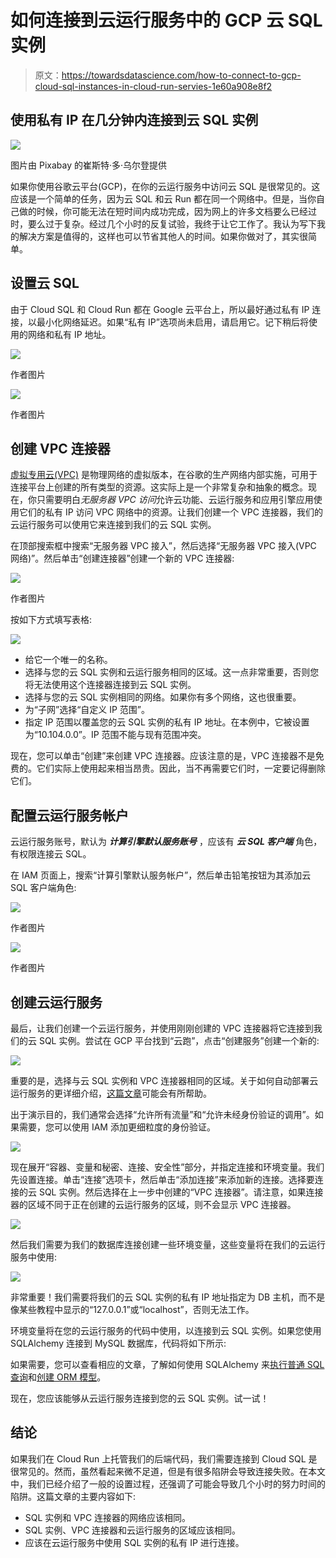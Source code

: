 # 如何连接到云运行服务中的 GCP 云 SQL 实例

> 原文：<https://towardsdatascience.com/how-to-connect-to-gcp-cloud-sql-instances-in-cloud-run-servies-1e60a908e8f2>

## 使用私有 IP 在几分钟内连接到云 SQL 实例

![](img/933a0eaa5e4497272677c462454da761.png)

图片由 Pixabay 的崔斯特·多·乌尔登提供

如果你使用谷歌云平台(GCP)，在你的云运行服务中访问云 SQL 是很常见的。这应该是一个简单的任务，因为云 SQL 和云 Run 都在同一个网络中。但是，当你自己做的时候，你可能无法在短时间内成功完成，因为网上的许多文档要么已经过时，要么过于复杂。经过几个小时的反复试验，我终于让它工作了。我认为写下我的解决方案是值得的，这样也可以节省其他人的时间。如果你做对了，其实很简单。

## 设置云 SQL

由于 Cloud SQL 和 Cloud Run 都在 Google 云平台上，所以最好通过私有 IP 连接，以最小化网络延迟。如果“私有 IP”选项尚未启用，请启用它。记下稍后将使用的网络和私有 IP 地址。

![](img/a1ba531c0343ca4631c99a5b7d42ed2c.png)

作者图片

![](img/140dc22c13dffabee05b19c90d554741.png)

作者图片

## 创建 VPC 连接器

[虚拟专用云(VPC)](https://cloud.google.com/vpc/docs/vpc) 是物理网络的虚拟版本，在谷歌的生产网络内部实施，可用于连接平台上创建的所有类型的资源。这实际上是一个非常复杂和抽象的概念。现在，你只需要明白*无服务器 VPC 访问*允许云功能、云运行服务和应用引擎应用使用它们的私有 IP 访问 VPC 网络中的资源。让我们创建一个 VPC 连接器，我们的云运行服务可以使用它来连接到我们的云 SQL 实例。

在顶部搜索框中搜索“无服务器 VPC 接入”，然后选择“无服务器 VPC 接入(VPC 网络)”。然后单击“创建连接器”创建一个新的 VPC 连接器:

![](img/e43d945dd2f2e3c716cf84e8cc8766b5.png)

作者图片

按如下方式填写表格:

![](img/9694e4732360ba0a273a88ae2e97bf1b.png)

*   给它一个唯一的名称。
*   选择与您的云 SQL 实例和云运行服务相同的区域。这一点非常重要，否则您将无法使用这个连接器连接到云 SQL 实例。
*   选择与您的云 SQL 实例相同的网络。如果你有多个网络，这也很重要。
*   为“子网”选择“自定义 IP 范围”。
*   指定 IP 范围以覆盖您的云 SQL 实例的私有 IP 地址。在本例中，它被设置为“10.104.0.0”。IP 范围不能与现有范围冲突。

现在，您可以单击“创建”来创建 VPC 连接器。应该注意的是，VPC 连接器不是免费的。它们实际上使用起来相当昂贵。因此，当不再需要它们时，一定要记得删除它们。

## 配置云运行服务帐户

云运行服务账号，默认为 ***计算引擎默认服务账号*** ，应该有 ***云 SQL 客户端*** 角色，有权限连接云 SQL。

在 IAM 页面上，搜索“计算引擎默认服务帐户”，然后单击铅笔按钮为其添加云 SQL 客户端角色:

![](img/7731f698ced713b805e3163e6c0c5329.png)

作者图片

![](img/e46fcff3f059f66d44baa52e5791f948.png)

作者图片

## 创建云运行服务

最后，让我们创建一个云运行服务，并使用刚刚创建的 VPC 连接器将它连接到我们的云 SQL 实例。尝试在 GCP 平台找到“云跑”，点击“创建服务”创建一个新的:

![](img/b5c1e84f5b08db75b50916491fcd0ecb.png)

重要的是，选择与云 SQL 实例和 VPC 连接器相同的区域。关于如何自动部署云运行服务的更详细介绍，[这篇文章](https://betterprogramming.pub/how-to-deploy-a-web-application-to-cloud-run-automatically-6967d7c7d42a)可能会有所帮助。

出于演示目的，我们通常会选择“允许所有流量”和“允许未经身份验证的调用”。如果需要，您可以使用 IAM 添加更细粒度的身份验证。

![](img/6cc014cb9ce9cd2c01cafce50b6e7d52.png)

现在展开“容器、变量和秘密、连接、安全性”部分，并指定连接和环境变量。我们先设置连接。单击“连接”选项卡，然后单击“添加连接”来添加新的连接。选择要连接的云 SQL 实例。然后选择在上一步中创建的“VPC 连接器”。请注意，如果连接器的区域不同于正在创建的云运行服务的区域，则不会显示 VPC 连接器。

![](img/3d8555bebbdf8d7385b28561c5d52920.png)

然后我们需要为我们的数据库连接创建一些环境变量，这些变量将在我们的云运行服务中使用:

![](img/aad7953bfb52b30b0e8531eadf630ec3.png)

非常重要！我们需要将我们的云 SQL 实例的私有 IP 地址指定为 DB 主机，而不是像某些教程中显示的“127.0.0.1”或“localhost”，否则无法工作。

环境变量将在您的云运行服务的代码中使用，以连接到云 SQL 实例。如果您使用 SQLAlchemy 连接到 MySQL 数据库，代码将如下所示:

如果需要，您可以查看相应的文章，了解如何使用 SQLAlchemy 来[执行普通 SQL 查询](https://betterprogramming.pub/how-to-execute-plain-sql-queries-with-sqlalchemy-627a3741fdb1)和[创建 ORM 模型](https://levelup.gitconnected.com/learn-the-basics-and-get-started-with-sqlalchemy-orm-from-scratch-66c8624b069)。

现在，您应该能够从云运行服务连接到您的云 SQL 实例。试一试！

## 结论

如果我们在 Cloud Run 上托管我们的后端代码，我们需要连接到 Cloud SQL 是很常见的。然而，虽然看起来微不足道，但是有很多陷阱会导致连接失败。在本文中，我们已经介绍了一般的设置过程，还强调了可能会导致几个小时的努力时间的陷阱。这篇文章的主要内容如下:

*   SQL 实例和 VPC 连接器的网络应该相同。
*   SQL 实例、VPC 连接器和云运行服务的区域应该相同。
*   应该在云运行服务中使用 SQL 实例的私有 IP 进行连接。